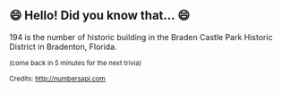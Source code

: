 ## 😄 Hello! Did you know that... 😄
194 is the number of historic building in the Braden Castle Park Historic District in Bradenton, Florida.

<sup>(come back in 5 minutes for the next trivia)</sup>


<sup>Credits: http://numbersapi.com</sup>
